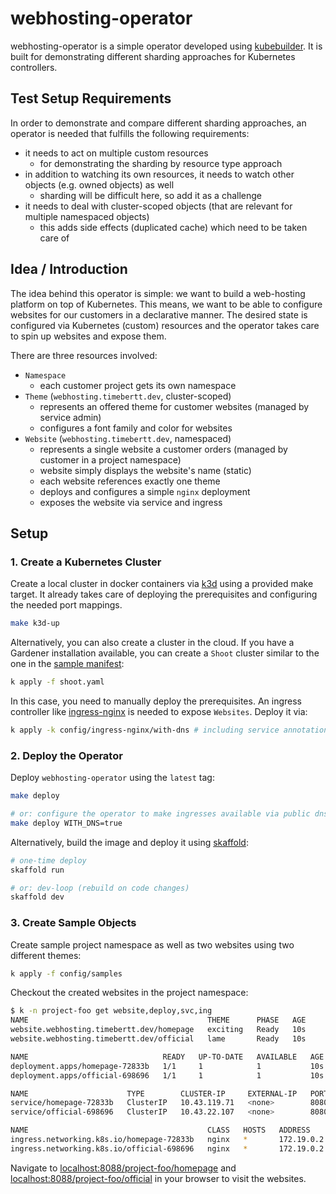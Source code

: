 # webhosting-operator

webhosting-operator is a simple operator developed using [kubebuilder](https://github.com/kubernetes-sigs/kubebuilder).
It is built for demonstrating different sharding approaches for Kubernetes controllers.

## Test Setup Requirements

In order to demonstrate and compare different sharding approaches, an operator is needed that fulfills the following requirements:

- it needs to act on multiple custom resources
  - for demonstrating the sharding by resource type approach
- in addition to watching its own resources, it needs to watch other objects (e.g. owned objects) as well
  - sharding will be difficult here, so add it as a challenge
- it needs to deal with cluster-scoped objects (that are relevant for multiple namespaced objects)
  - this adds side effects (duplicated cache) which need to be taken care of

## Idea / Introduction

The idea behind this operator is simple: we want to build a web-hosting platform on top of Kubernetes.
This means, we want to be able to configure websites for our customers in a declarative manner.
The desired state is configured via Kubernetes (custom) resources and the operator takes care to spin up websites and expose them.

There are three resources involved:

- `Namespace`
  - each customer project gets its own namespace
- `Theme` (`webhosting.timebertt.dev`, cluster-scoped)
  - represents an offered theme for customer websites (managed by service admin)
  - configures a font family and color for websites
- `Website` (`webhosting.timebertt.dev`, namespaced)
  - represents a single website a customer orders (managed by customer in a project namespace)
  - website simply displays the website's name (static)
  - each website references exactly one theme
  - deploys and configures a simple `nginx` deployment
  - exposes the website via service and ingress

## Setup

### 1. Create a Kubernetes Cluster

Create a local cluster in docker containers via [k3d](https://k3d.io/) using a provided make target.
It already takes care of deploying the prerequisites and configuring the needed port mappings.

```bash
make k3d-up
```

Alternatively, you can also create a cluster in the cloud. If you have a Gardener installation available, you can create a `Shoot` cluster similar to the one in the [sample manifest](./shoot.yaml):

```bash
k apply -f shoot.yaml
```

In this case, you need to manually deploy the prerequisites.
An ingress controller like [ingress-nginx](https://github.com/kubernetes/ingress-nginx/) is needed to expose `Websites`. Deploy it via:

```bash
k apply -k config/ingress-nginx/with-dns # including service annotations for public dns
```

### 2. Deploy the Operator

Deploy `webhosting-operator` using the `latest` tag:

```bash
make deploy

# or: configure the operator to make ingresses available via public dns 
make deploy WITH_DNS=true
```

Alternatively, build the image and deploy it using [skaffold](https://skaffold.dev/):

```bash
# one-time deploy
skaffold run

# or: dev-loop (rebuild on code changes)
skaffold dev
```

### 3. Create Sample Objects

Create sample project namespace as well as two websites using two different themes:

```bash
k apply -f config/samples
```

Checkout the created websites in the project namespace:

```bash
$ k -n project-foo get website,deploy,svc,ing
NAME                                        THEME      PHASE   AGE
website.webhosting.timebertt.dev/homepage   exciting   Ready   10s
website.webhosting.timebertt.dev/official   lame       Ready   10s

NAME                              READY   UP-TO-DATE   AVAILABLE   AGE
deployment.apps/homepage-72833b   1/1     1            1           10s
deployment.apps/official-698696   1/1     1            1           10s

NAME                      TYPE        CLUSTER-IP     EXTERNAL-IP   PORT(S)    AGE
service/homepage-72833b   ClusterIP   10.43.119.71   <none>        8080/TCP   10s
service/official-698696   ClusterIP   10.43.22.107   <none>        8080/TCP   10s

NAME                                        CLASS   HOSTS   ADDRESS      PORTS   AGE
ingress.networking.k8s.io/homepage-72833b   nginx   *       172.19.0.2   80      10s
ingress.networking.k8s.io/official-698696   nginx   *       172.19.0.2   80      10s
```

Navigate to [localhost:8088/project-foo/homepage](http://localhost:8088/project-foo/homepage) and [localhost:8088/project-foo/official](http://localhost:8088/project-foo/official) in your browser to visit the websites.
